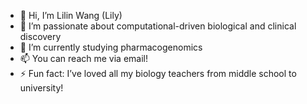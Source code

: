 - 👋 Hi, I’m Lilin Wang (Lily)
- 👀 I’m passionate about computational-driven biological and clinical discovery
- 🌱 I’m currently studying pharmacogenomics
- 📫 You can reach me via email!
- ⚡ Fun fact: I’ve loved all my biology teachers from middle school to university!

<!---
Lily159753/Lily159753 is a ✨ special ✨ repository because its `README.md` (this file) appears on your GitHub profile.
You can click the Preview link to take a look at your changes.
--->
